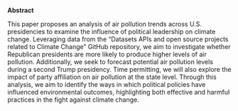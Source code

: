 **Abstract**

This paper proposes an analysis of air pollution trends across U.S. presidencies to examine the influence of political leadership on climate change. Leveraging data from the “Datasets APIs and open source projects related to Climate Change” GitHub repository, we aim to investigate whether Republican presidents are more likely to produce higher levels of air pollution. Additionally, we seek to forecast potential air pollution levels during a second Trump presidency. Time permitting, we will also explore the impact of party affiliation on air pollution at the state level. Through this analysis, we aim to identify the ways in which political policies have influenced environmental outcomes, highlighting both effective and harmful practices in the fight against climate change.